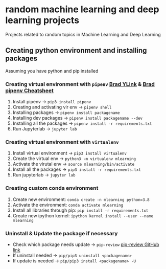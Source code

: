 # random machine learning and deep learning projects
Projects related to random topics in Machine Learning and Deep Learning

## Creating python environment and installing packages
Assuming you have python and pip installed

### Creating virtual environment with `pipenv` [Brad YLink](https://youtu.be/6Qmnh5C4Pmo) & [Brad pipenv Cheatsheet](https://gist.github.com/bradtraversy/c70a93d6536ed63786c434707b898d55)

1. Install pipenv -> `pip3 install pipenv`
2. Creating and activating vir env -> `pipenv shell`
3. Installing packages -> `pipenv install packagename`
4. Installing dev packages -> `pipenv install packagename --dev`
5. Installing all the packages -> `pipenv install -r requirements.txt`
6. Run Jupyterlab -> `jupyter lab`

### Creating virtual environment with `virtualenv`

1. Install virtual environment -> `pip3 install virtualenv`
2. Create the virtual env -> `python3 -m virtualenv mlearning`
3. Activate the virutal env -> `source mlearning/bin/activate`
4. Install all the packages -> `pip3 install -r requirements.txt`
5. Run jupyterlab -> `jupyter lab`

### Creating custom conda environment 

1. Create new environment: `conda create -n mlearning python=3.8`
2. Activate the environment: `conda activate mlearning`
3. Install all libraries through pip: `pip install -r requirements.txt`
4. Create new ipython kernel: `ipython kernel install --user --name mlearning`

### Uninstall & Update the package if necessary
- Check which package needs update -> `pip-review` [pip-review GitHub link](https://github.com/jgonggrijp/pip-review)
- If uninstall needed -> `pip/pip3 uninstall <packagename>`
- If update is needed -> `pip/pip3 install <packagename> -U`
